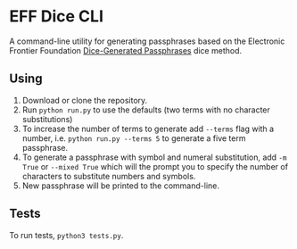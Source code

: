 # EFF Dice CLI
A command-line utility for generating passphrases based on the 
Electronic Frontier Foundation [Dice-Generated Passphrases](https://www.eff.org/dice)
dice method.

## Using
1. Download or clone the repository.
1. Run `python run.py` to use the defaults (two terms with no character substitutions)
1. To increase the number of terms to generate add `--terms` flag with a number, i.e.
   `python run.py --terms 5` to generate a five term passphrase.
1. To generate a passphrase with symbol and numeral substitution, add `-m True` or 
   `--mixed True` which will the prompt you to specify the number of characters to 
   substitute numbers and symbols.
1. New passphrase will be printed to the command-line.

## Tests
To run tests, `python3 tests.py`.
